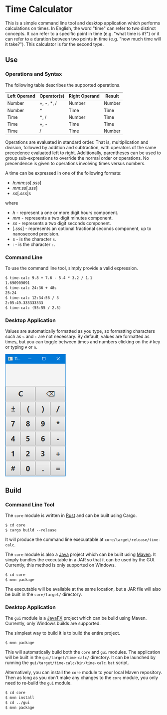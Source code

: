 # Time Calculator

This is a simple command line tool and desktop application which performs calculations on times.
In English, the word "time" can refer to two distinct concepts. It can refer to a specific point in
time (e.g. "what time is it?") or it can refer to a duration between two points in time (e.g. "how
much time will it take?"). This calculator is for the second type.


## Use

### Operations and Syntax
The following table describes the supported operations.

| Left Operand | Operator(s) | Right Operand | Result |
|--------------|-------------|---------------|--------|
| Number       | +, -, \*, / | Number        | Number |
| Number       | \*          | Time          | Time   |
| Time         | \*, /       | Number        | Time   |
| Time         | +, -        | Time          | Time   |
| Time         | /           | Time          | Number |

Operations are evaluated in standard order. That is, multiplication and division, followed by
addition and subtraction, with operators of the same precedence evaluated left to right.
Additionally, parentheses can be used to group sub-expressions to override the normal order or
operations. No precendence is given to operations involving times versus numbers.

A time can be expressed in one of the following formats:
* *h*:*mm*:*ss*[.*sss*]
* *mm*:*ss*[.*sss*]
* *ss*[.*sss*]s

where
* *h* - represent a one or more digit hours component.
* *mm* - represents a two digit minutes component.
* *ss* - represents a two digit seconds component.
* [.*sss*] - represents an optional fractional seconds component, up to nanosecond precision.
* s - is the character `s`.
* : - is the character `:`.


### Command Line
To use the command line tool, simply provide a valid expression.
```
$ time-calc 9.8 + 7.6 - 5.4 * 3.2 / 1.1
1.690909091
$ time-calc 24:36 + 48s
25:24
$ time-calc 12:34:56 / 3
2:05:49.333333333
$ time-calc (55:55 / 2.5)
```

### Desktop Application

Values are automatically formatted as you type, so formatting characters such as `s` and `:` are not
necessary. By default, values are formatted as times, but you can toggle between times and numbers
clicking on the `#` key or typing `#` or `n`.

![Example desktop application usage](screenshots/demo.gif)

## Build

### Command Line Tool
The `core` module is written in [Rust](https://www.rust-lang.org/) and can be built using Cargo.

```
$ cd core
$ cargo build --release
```
It will produce the command line execuatable at `core/target/release/time-calc`.

The `core` module is also a [Java](https://jdk.java.net/) project which can be built using
[Maven](https://maven.apache.org/). It simply bundles the executable in a JAR so that it can be used
by the GUI. Currently, this method is only supported on Windows.
```
$ cd core
$ mvn package
```
The executable will be available at the same location, but a JAR file will also be built in the
`core/target/` directory.

### Desktop Application
The `gui` module is a [JavaFX](https://openjfx.io/) project which can be build using Maven.
Currently, only Windows builds are supported.

The simplest way to build it is to build the entire project.
```
$ mvn package
```

This will automatically build both the `core` and `gui` modules. The application will be built in
the `gui/target/time-calc/` directory. It can be launched by running the
`gui/target/time-calc/bin/time-calc.bat` script.

Alternatively, you can install the `core` module to your local Maven repository. Then as long as you
don't make any changes to the `core` module, you only need to re-build the `gui` module.
```
$ cd core
$ mvn install
$ cd ../gui
$ mvn package
```
